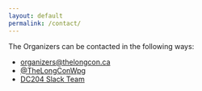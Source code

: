```yaml
---
layout: default
permalink: /contact/
---
```


<div class="row marketing">
  <div class="col-lg-12">
    <p>The Organizers can be contacted in the following ways:</p>
    <ul>
      <li><a href="mailto:organizers@thelongcon.ca">organizers@thelongcon.ca</a></li>
      <li><a href="https://twitter.com/TheLongconWpg">@TheLongConWpg</a></li>
      <li><a href="https://join.slack.com/t/dc204/shared_invite/enQtNjU2MTA4NTM0Mzg4LTExZjExNGJjYThiMzlmOWU2ZjM5MWI3Y2UyYTRhYWE1NDc2NzJiOWExNzkyYmM5MjdjYTBkZTEwMmY1OTQ5NTA">DC204 Slack Team</a></li>
    </ul>
  </div>
</div>
